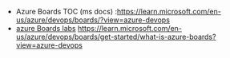 - Azure Boards TOC (ms docs) :https://learn.microsoft.com/en-us/azure/devops/boards/?view=azure-devops
- [azure Boards labs](https://azuredevopslabs.com/labs/azuredevops/agile/)
https://learn.microsoft.com/en-us/azure/devops/boards/get-started/what-is-azure-boards?view=azure-devops
